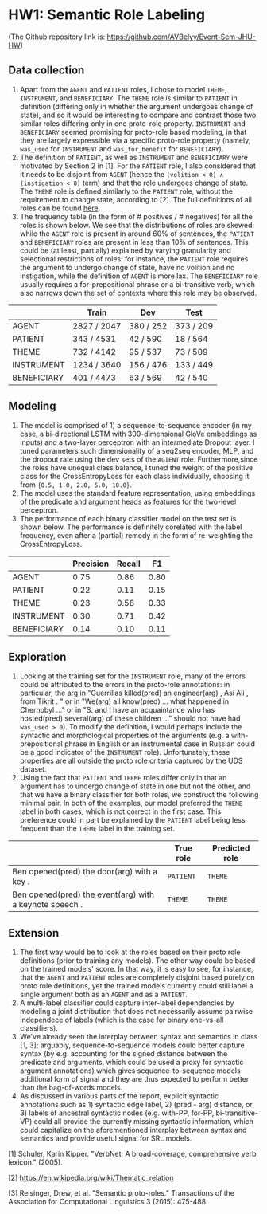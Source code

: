 # HW1: Semantic Role Labeling

(The Github repository link is: https://github.com/AVBelyy/Event-Sem-JHU-HW)

## Data collection

1. Apart from the `AGENT` and `PATIENT` roles, I chose to model `THEME`, `INSTRUMENT`, and `BENEFICIARY`. The `THEME` role is similar to `PATIENT` in definition (differing only in whether the argument undergoes change of state), and so it would be interesting to compare and contrast those two similar roles differing only in one proto-role property. `INSTRUMENT` and `BENEFICIARY` seemed promising for proto-role based modeling, in that they are largely expressible via a specific proto-role property (namely, `was_used` for `INSTRUMENT` and `was_for_benefit` for `BENEFICIARY`).
2. The definition of `PATIENT`, as well as `INSTRUMENT` and `BENEFICIARY` were motivated by Section 2 in [1]. For the `PATIENT` role, I also considered that it needs to be disjoint from `AGENT` (hence the `(volition < 0) ∧ (instigation < 0)` term) and that the role undergoes change of state. The `THEME` role is defined similarly to the `PATIENT` role, without the requirement to change state, according to [2]. The full definitions of all roles can be found [here](https://github.com/AVBelyy/Event-Sem-JHU-HW/blob/main/hw1/sem_roles.sparql).
3. The frequency table (in the form of # positives / # negatives) for all the roles is shown below. We see that the distributions of roles are skewed: while the `AGENT` role is present in around 60% of sentences, the `PATIENT` and `BENEFICIARY` roles are present in less than 10% of sentences. This could be (at least, partially) explained by varying granularity and selectional restrictions of roles: for instance, the `PATIENT` role requires the argument to undergo change of state, have no volition and no instigation, while the definition of `AGENT` is more lax. The `BENEFICIARY` role usually requires a for-prepositional phrase or a bi-transitive verb, which also narrows down the set of contexts where this role may be observed.

|             | Train       | Dev       | Test      |
| ----------- | ----------- | --------- | --------- |
| AGENT       | 2827 / 2047 | 380 / 252 | 373 / 209 |
| PATIENT     | 343 / 4531  | 42 / 590  | 18 / 564  |
| THEME       | 732 / 4142  | 95 / 537  | 73 / 509  |
| INSTRUMENT  | 1234 / 3640 | 156 / 476 | 133 / 449 |
| BENEFICIARY | 401 / 4473  | 63 / 569  | 42 / 540  |


## Modeling

1. The model is comprised of 1) a sequence-to-sequence encoder (in my case, a bi-directional LSTM with 300-dimensional GloVe embeddings as inputs) and a two-layer perceptron with an intermediate Dropout layer. I tuned parameters such dimensionality of a seq2seq encoder, MLP, and the dropout rate using the dev sets of the `AGIENT` role. Furthermore,since the roles have unequal class balance, I tuned the weight of the positive class for the CrossEntropyLoss for each class individually, choosing it from `{0.5, 1.0, 2.0, 5.0, 10.0}`.
2. The model uses the standard feature representation, using embeddings of the predicate and argument heads as features for the two-level perceptron.
3. The performance of each binary classifier model on the test set is shown below. The performance is definitely corelated with the label frequency, even after a (partial) remedy in the form of re-weighting the CrossEntropyLoss.

|             | Precision | Recall | F1   |
| ----------- | --------- | ------ | ---- |
| AGENT       | 0.75      | 0.86   | 0.80 |
| PATIENT     | 0.22      | 0.11   | 0.15 |
| THEME       | 0.23      | 0.58   | 0.33 |
| INSTRUMENT  | 0.30      | 0.71   | 0.42 |
| BENEFICIARY | 0.14      | 0.10   | 0.11 |


## Exploration

1. Looking at the training set for the `INSTRUMENT` role, many of the errors could be attributed to the errors in the proto-role annotations: in particular, the arg in "Guerrillas killed(pred) an engineer(arg) , Asi Ali , from Tikrit . " or in "We(arg) all know(pred) ... what happened in Chernobyl ..." or in "S. and I have an acquaintance who has hosted(pred) several(arg) of these children ..." should not have had `was_used > 0`). To modify the definition, I would perhaps include the syntactic and morphological properties of the arguments (e.g. a with-prepositional phrase in English or an instrumental case in Russian could be a good indicator of the `INSTRUMENT` role). Unfortunately, these properties are all outside the proto role criteria captured by the UDS dataset.
2. Using the fact that `PATIENT` and `THEME` roles differ only in that an argument has to undergo change of state in one but not the other, and that we have a binary classifier for both roles, we construct the following minimal pair. In both of the examples, our model preferred the `THEME` label in both cases, which is not correct in the first case. This preference could in part be explained by the `PATIENT` label being less frequent than the `THEME` label in the training set.

|                                                         | True role | Predicted role |
| ------------------------------------------------------- | --------- | -------------- |
| Ben opened(pred) the door(arg) with a key .             | `PATIENT` | `THEME`        |
| Ben opened(pred) the event(arg) with a keynote speech . | `THEME`   | `THEME`        | 


## Extension

1. The first way would be to look at the roles based on their proto role definitions (prior to training any models). The other way could be based on the trained models' score. In that way, it is easy to see, for instance, that the `AGENT` and `PATIENT` roles are completely disjoint based purely on proto role definitions, yet the trained models currently could still label a single argument both as an `AGENT` and as a `PATIENT`.
2. A multi-label classifier could capture inter-label dependencies by modeling a joint distribution that does not necessarily assume pairwise independece of labels (which is the case for binary one-vs-all classifiers).
3. We've already seen the interplay between syntax and semantics in class [1, 3]; arguably, sequence-to-sequence models could better capture syntax (by e.g. accounting for the signed distance between the predicate and arguments, which could be used a proxy for syntactic argument annotations) which gives sequence-to-sequence models additional form of signal and they are thus expected to perform better than the bag-of-words models.
4. As discussed in various parts of the report, explicit syntactic annotations such as 1) syntactic edge label, 2) (pred - arg) distance, or 3) labels of ancestral syntactic nodes (e.g. with-PP, for-PP, bi-transitive-VP) could all provide the currently missing syntactic information, which could capitalize on the aforementioned interplay between syntax and semantics and provide useful signal for SRL models.

[1] Schuler, Karin Kipper. "VerbNet: A broad-coverage, comprehensive verb lexicon." (2005).

[2] https://en.wikipedia.org/wiki/Thematic_relation

[3] Reisinger, Drew, et al. "Semantic proto-roles." Transactions of the Association for Computational Linguistics 3 (2015): 475-488.
